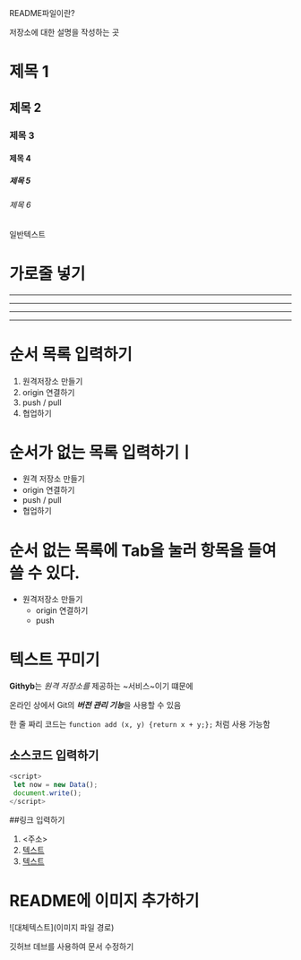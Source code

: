 README파일이란?

저장소에 대한 설명을 작성하는 곳

# 제목 1
## 제목 2
### 제목 3
#### 제목 4
##### 제목 5
###### 제목 6
일반텍스트

# 가로줄 넣기
---
- - - -
****
* * * 

# 순서 목록 입력하기
1. 원격저장소 만들기
2. origin 연결하기
3. push / pull
4. 협업하기

# 순서가 없는 목록 입력하기ㅣ
- 원격 저장소 만들기
- origin 연결하기
- push / pull
- 협업하기

# 순서 없는 목록에 Tab을 눌러 항목을 들여 쓸 수 있다.
- 원격저장소 만들기
    - origin 연결하기
    - push

 # 텍스트 꾸미기
 **Githyb**는 *원격 저장소를* 제공하는 ~서비스~이기 떄문에

 온라인 상에서 Git의 ***버전 관리 기능***을 사용할 수 있음

 한 줄 짜리 코드는 `function add (x, y) {return x + y;};` 처럼 사용 가능함

 ## 소스코드 입력하기
 ```javascript
<script>
  let now = new Data();
  document.write();
</script>
```
##링크 입력하기
1. <주소>
2. [텍스트](주소)
3. [텍스트](주소, "부가설명")

# README에 이미지 추가하기
![대체텍스트](이미지 파일 경로)

깃허브 데브를 사용하여 문서 수정하기